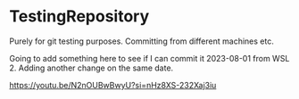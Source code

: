 # TestingRepository

Purely for git testing purposes. Committing from different machines etc.

Going to add something here to see if I can commit it 2023-08-01 from WSL 2.
Adding another change on the same date.

https://youtu.be/N2nOUBwBwyU?si=nHz8XS-232Xaj3iu

